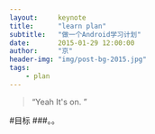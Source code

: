```yaml
---
layout:     keynote
title:      "learn plan"
subtitle:   "做一个Android学习计划"
date:       2015-01-29 12:00:00
author:     "京"
header-img: "img/post-bg-2015.jpg"
tags:
    - plan
---
```


> “Yeah It's on. ”

#目标
###。。